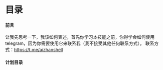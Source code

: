 # 目录
#### 前言
让我先思考一下，我该如何表述，首先你学习本技能之前，你得学会如何使用telegram，因为你需要使用它来联系我（我不接受其他任何联系方式）。
联系方式：https://t.me/aizhanshell

#### 计划目录
